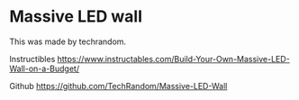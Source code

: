 # Massive LED wall

This was made by techrandom.

Instructibles
https://www.instructables.com/Build-Your-Own-Massive-LED-Wall-on-a-Budget/

Github
https://github.com/TechRandom/Massive-LED-Wall

